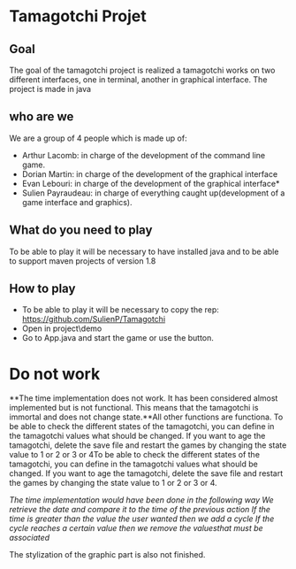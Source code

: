 # Tamagotchi Projet

## **Goal** ##

The goal of the tamagotchi project is realized a tamagotchi works on two different interfaces, one in terminal, another in graphical interface.
The project is made in java

## **who are we** ##
We are a group of 4 people which is made up of:
- Arthur Lacomb: in charge of the development of the command line game.
- Dorian Martin: in charge of the development of the graphical interface
- Evan Lebouri: in charge of the development of the graphical interface*
- Sulien Payraudeau: in charge of everything caught up(development of a game interface and graphics).

## **What do you need to play** ##
To be able to play it will be necessary to have installed java and to be able to support maven projects of version 1.8

## **How to play** ##
+ To be able to play it will be necessary to copy the rep: https://github.com/SulienP/Tamagotchi
+ Open in project\demo
+ Go to App.java and start the game or use the button.

# Do not work
**The time implementation does not work.
It has been considered almost implemented but is not functional.
This means that the tamagotchi is immortal and does not change state.**All other functions are functiona.
To be able to check the different states of the tamagotchi, you can define in the tamagotchi values ​​what should be changed.
If you want to age the tamagotchi, delete the save file and restart the games by changing the state value to 1 or 2 or 3 or 4To be able to check the different states of the tamagotchi, you can define in the tamagotchi values ​​what should be changed.
If you want to age the tamagotchi, delete the save file and restart the games by changing the state value to 1 or 2 or 3 or 4.


*The time implementation would have been done in the following way
We retrieve the date and compare it to the time of the previous action
If the time is greater than the value the user wanted then we add a cycle
If the cycle reaches a certain value then we remove the values ​​that must be associated*


The stylization of the graphic part is also not finished.
